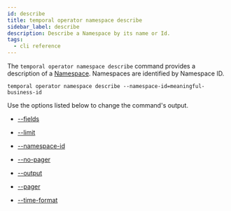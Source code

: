 ```yaml
---
id: describe
title: temporal operator namespace describe
sidebar_label: describe
description: Describe a Namespace by its name or Id.
tags:
  - cli reference
---
```


The `temporal operator namespace describe` command provides a description of a [Namespace](/concepts/what-is-a-namespace).
Namespaces are identified by Namespace ID.

`temporal operator namespace describe --namespace-id=meaningful-business-id`

Use the options listed below to change the command's output.

- [--fields](/cli/cmd-options/fields)

- [--limit](/cli/cmd-options/limit)

- [--namespace-id](/cli/cmd-options/namespace-id)

- [--no-pager](/cli/cmd-options/no-pager)

- [--output](/cli/cmd-options/output)

- [--pager](/cli/cmd-options/pager)

- [--time-format](/cli/cmd-options/time-format)
